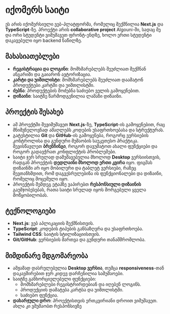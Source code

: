 # იქომერს საიტი

ეს არის იქომერსიული ვებ-პლატფორმა, რომელიც შექმნილია **Next.js** და **TypeScript**-ზე. პროექტი არის **collaborative project** Algouni-ში, სადაც მე და ორი  სტუდენტი ვიმუშავეთ ფრონტ-ენდზე, ხოლო ერთი სტუდენტი დაკავებული იყო backend ნაწილზე.

## მახასიათებლები

- **რეგისტრაცია და ლოგინი**: მომხმარებლებს შეუძლიათ შექმნან ანგარიში და გაიარონ ავტორიზაცია.
- **კარტი და უიშთლისტი**: მომხმარებლებს შეუძლიათ დაამატონ პროდუქტები კარტში და უიშთლისტში.
- **ძებნა**: პროდუქტების მოძებნა საძიებო ველის გამოყენებით.
- **დიზაინი**: საიტზე წარმოდგენილია ლამაზი დიზაინი.

## პროექტის შესახებ

- ამ პროექტში შევიმუშავეთ **Next.js**-ზე, **TypeScript**-ის გამოყენებით, რაც მნიშვნელოვნად ამაღლებს კოდების უსაფრთხოებასა და სტრუქტურას.
- გატესტილია **Git** და **GitHub**-ის გამოყენება, როგორც ვერსიების კონტროლისა და გუნდური მუშაობის საუკეთესო პრაქტიკა. შევისწავლეთ **ბრენჩინგი**, როგორ დავუმატოთ ახალი ფუნქციები და როგორ გადავჭრათ კონფლიქტის პრობლემები.
- საიტი ჯერ სრულად დამუშავებულია მხოლოდ **Desktop** ვერსიისთვის, რადგან პროექტის **დედლაინი მხოლოდ ერთი კვირა** იყო. ფიგმას დიზაინში არ იყო მობილური და ტაბლეტ ვერსიები, რაზეც შევთანხმდით, რომ დაგვესრულებინა ის ფუნქციონალები და დიზაინი, რომელიც მოცემული იყო.
- პროექტის შემდეგ ეტაპზე ვაპირებთ **რესპონსიული დიზაინის** გაუმჯობესებას, რათა საიტი სრულად იყოს მორგებული ყველა მოწყობილობას.

## ტექნოლოგიები

- **Next.js**: ვებ აპლიკაციის შექმნისთვის.
- **TypeScript**: კოდების ტიპების განსაზღვრა და უსაფრთხოება.
- **Tailwind CSS**: საიტის სტილიზაციისთვის.
- **Git/GitHub**: ვერსიების მართვა და გუნდური თანამშრომლობა.

## მიმდინარე მდგომარეობა

- ამჟამად დასრულებულია **Desktop ვერსია**, თუმცა **responsiveness**-თან დაკავშირებით ჯერ კიდევ დარჩენილია სამუშაოები. 
- საიტზე განხორციელებული ფუნქციები:
  - მომხმარებლები რეგისტრირდებიან და იღებენ ლოგინს.
  - პროდუქციის დამატება კარტსა და უიშთლისტში.
  - საძიებო ფუნქცია.
- **დახარჯული დრო**: პროექტისთვის ერთკვირიანი დროით ვიმუშავეთ. ახლა კი ვმუშაობთ რესპონსივზე
